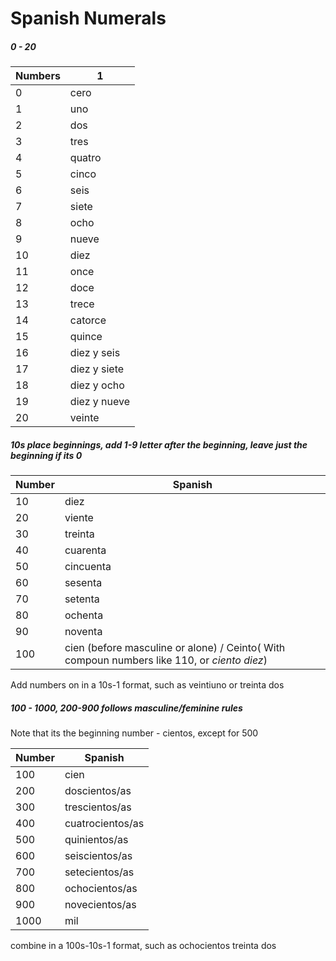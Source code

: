 # Spanish Numerals

##### 0 - 20

| Numbers | 1            |
| ------- | ------------ |
| 0       | cero         |
| 1       | uno          |
| 2       | dos          |
| 3       | tres         |
| 4       | quatro       |
| 5       | cinco        |
| 6       | seis         |
| 7       | siete        |
| 8       | ocho         |
| 9       | nueve        |
| 10      | diez         |
| 11      | once         |
| 12      | doce         |
| 13      | trece        |
| 14      | catorce      |
| 15      | quince       |
| 16      | diez y seis  |
| 17      | diez y siete |
| 18      | diez y ocho  |
| 19      | diez y nueve |
| 20      | veinte       |

##### 10s place beginnings, add 1-9 letter after the beginning, leave just the beginning if its 0

| Number | Spanish                                                      |
| ------ | ------------------------------------------------------------ |
| 10     | diez                                                         |
| 20     | viente                                                       |
| 30     | treinta                                                      |
| 40     | cuarenta                                                     |
| 50     | cincuenta                                                    |
| 60     | sesenta                                                      |
| 70     | setenta                                                      |
| 80     | ochenta                                                      |
| 90     | noventa                                                      |
| 100    | cien (before masculine or alone) / Ceinto( With compoun numbers like 110, or *ciento diez*) |

Add numbers on in a 10s-1 format, such as veintiuno or treinta dos 

##### 100 - 1000, 200-900 follows masculine/feminine rules

Note that its the beginning number - cientos, except for 500

| Number | Spanish          |
| ------ | ---------------- |
| 100    | cien             |
| 200    | doscientos/as    |
| 300    | trescientos/as   |
| 400    | cuatrocientos/as |
| 500    | quinientos/as    |
| 600    | seiscientos/as   |
| 700    | setecientos/as   |
| 800    | ochocientos/as   |
| 900    | novecientos/as   |
| 1000   | mil              |

combine in a 100s-10s-1 format, such as ochocientos treinta dos


